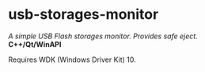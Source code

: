# usb-storages-monitor
 *A simple USB Flash storages monitor. Provides safe eject.*  
 **C++/Qt/WinAPI**  
 
 Requires WDK (Windows Driver Kit) 10.
